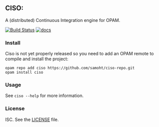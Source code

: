 ## CISO:

A (distributed) Continuous Integration engine for OPAM.

[![Build Status](https://travis-ci.org/samoht/ciso.svg)](https://travis-ci.org/samoht/ciso)
[![docs](https://img.shields.io/badge/doc-online-blue.svg)](https://samoht.github.io/ciso/)

### Install

Ciso is not yet properly released so you need to add an OPAM remote to
compile and install the project:

```shell
opam repo add ciso https://github.com/samoht/ciso-repo.git
opam install ciso
```

### Usage

See `ciso --help` for more information.

### License

ISC. See the [LICENSE](./blob/master/LICENSE) file.